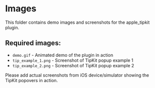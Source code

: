 # Images

This folder contains demo images and screenshots for the apple_tipkit plugin.

## Required images:
- `demo.gif` - Animated demo of the plugin in action
- `tip_example_1.png` - Screenshot of TipKit popup example 1
- `tip_example_2.png` - Screenshot of TipKit popup example 2

Please add actual screenshots from iOS device/simulator showing the TipKit popovers in action.